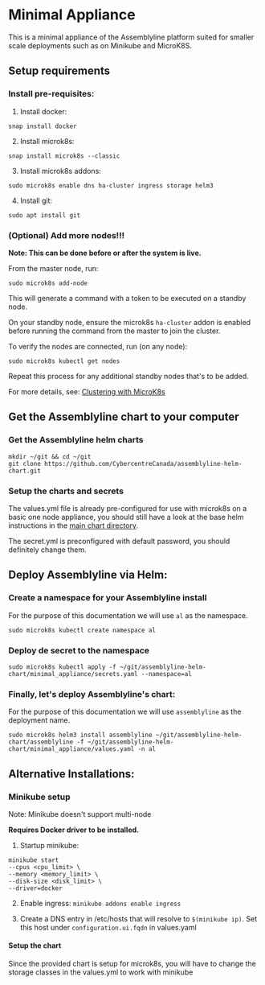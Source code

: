 # Minimal Appliance

This is a minimal appliance of the Assemblyline platform suited for 
smaller scale deployments such as on Minikube and MicroK8S.

## Setup requirements

### Install pre-requisites:

1. Install docker: 
```
snap install docker
```
2. Install microk8s: 
```
snap install microk8s --classic
```
3. Install microk8s addons:  
```
sudo microk8s enable dns ha-cluster ingress storage helm3
```
4. Install git: 
```
sudo apt install git
```

### (Optional) Add more nodes!!!
**Note: This can be done before or after the system is live.**

From the master node, run:
```
sudo microk8s add-node
```

This will generate a command with a token to be executed on a standby node.

On your standby node, ensure the microk8s ```ha-cluster``` addon is enabled before
running the command from the master to join the cluster.

To verify the nodes are connected, run (on any node): 
```
sudo microk8s kubectl get nodes
```

Repeat this process for any additional standby nodes that's to be added.

For more details, see: [Clustering with MicroK8s](https://microk8s.io/docs/clustering)

## Get the Assemblyline chart to your computer

### Get the Assemblyline helm charts

```
mkdir ~/git && cd ~/git
git clone https://github.com/CybercentreCanada/assemblyline-helm-chart.git
```

### Setup the charts and secrets

The values.yml file is already pre-configured for use with microk8s on a basic one node appliance, 
you should still have a look at the base helm instructions in the [main chart directory](../assemblyline).

The secret.yml is preconfigured with default password, you should definitely change them.

## Deploy Assemblyline via Helm:

### Create a namespace for your Assemblyline install

For the purpose of this documentation we will use ```al``` as the namespace.

```
sudo microk8s kubectl create namespace al
```

### Deploy de secret to the namespace

```
sudo microk8s kubectl apply -f ~/git/assemblyline-helm-chart/minimal_appliance/secrets.yaml --namespace=al
```

### Finally, let's deploy Assemblyline's chart:

For the purpose of this documentation we will use ```assemblyline``` as the deployment name.

```
sudo microk8s helm3 install assemblyline ~/git/assemblyline-helm-chart/assemblyline -f ~/git/assemblyline-helm-chart/minimal_appliance/values.yaml -n al
```

## Alternative Installations:

### Minikube setup
Note: Minikube doesn't support multi-node

**Requires Docker driver to be installed.**

1. Startup minikube:  
```
minikube start 
--cpus <cpu_limit> \
--memory <memory_limit> \
--disk-size <disk_limit> \
--driver=docker
```

2. Enable ingress: ```minikube addons enable ingress```

3. Create a DNS entry in /etc/hosts that will resolve to ```$(minikube ip)```. 
Set this host under ```configuration.ui.fqdn``` in values.yaml

#### Setup the chart

Since the provided chart is setup for microk8s, you will have to change the storage classes in the values.yml to work with minikube
